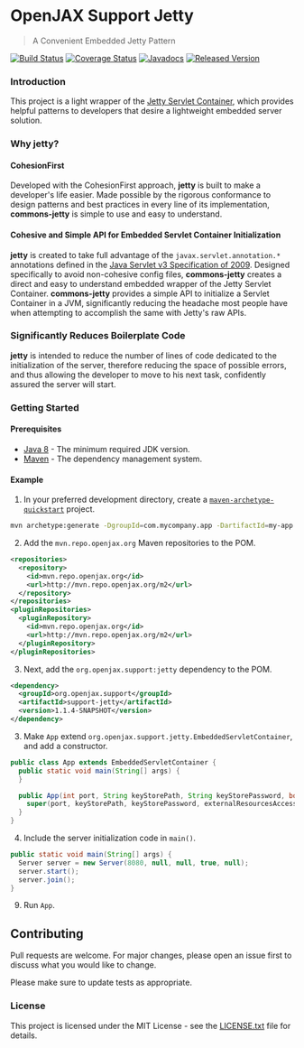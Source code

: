# OpenJAX Support Jetty

> A Convenient Embedded Jetty Pattern

[![Build Status](https://travis-ci.org/openjax/support-jetty.png)](https://travis-ci.org/openjax/support-jetty)
[![Coverage Status](https://coveralls.io/repos/github/openjax/support-jetty/badge.svg)](https://coveralls.io/github/openjax/support-jetty)
[![Javadocs](https://www.javadoc.io/badge/org.openjax.support/jetty.svg)](https://www.javadoc.io/doc/org.openjax.support/jetty)
[![Released Version](https://img.shields.io/maven-central/v/org.openjax.support/jetty.svg)](https://mvnrepository.com/artifact/org.openjax.support/jetty)

### Introduction

This project is a light wrapper of the [Jetty Servlet Container][jetty], which provides helpful patterns to developers that desire a lightweight embedded server solution.

### Why **jetty**?

#### CohesionFirst

Developed with the CohesionFirst approach, **jetty** is built to make a developer's life easier. Made possible by the rigorous conformance to design patterns and best practices in every line of its implementation, **commons-jetty** is simple to use and easy to understand.

#### Cohesive and Simple API for Embedded Servlet Container Initialization

**jetty** is created to take full advantage of the `javax.servlet.annotation.*` annotations defined in the [Java Servlet v3 Specification of 2009][servlet-v3-spec]. Designed specifically to avoid non-cohesive config files, **commons-jetty** creates a direct and easy to understand embedded wrapper of the Jetty Servlet Container. **commons-jetty** provides a simple API to initialize a Servlet Container in a JVM, significantly reducing the headache most people have when attempting to accomplish the same with Jetty's raw APIs.

### Significantly Reduces Boilerplate Code

**jetty** is intended to reduce the number of lines of code dedicated to the initialization of the server, therefore reducing the space of possible errors, and thus allowing the developer to move to his next task, confidently assured the server will start.

### Getting Started

#### Prerequisites

* [Java 8][jdk8-download] - The minimum required JDK version.
* [Maven][maven] - The dependency management system.

#### Example

1. In your preferred development directory, create a [`maven-archetype-quickstart`][maven-archetype-quickstart] project.

  ```bash
  mvn archetype:generate -DgroupId=com.mycompany.app -DartifactId=my-app -DarchetypeArtifactId=maven-archetype-quickstart -DinteractiveMode=false
  ```

2. Add the `mvn.repo.openjax.org` Maven repositories to the POM.

  ```xml
  <repositories>
    <repository>
      <id>mvn.repo.openjax.org</id>
      <url>http://mvn.repo.openjax.org/m2</url>
    </repository>
  </repositories>
  <pluginRepositories>
    <pluginRepository>
      <id>mvn.repo.openjax.org</id>
      <url>http://mvn.repo.openjax.org/m2</url>
    </pluginRepository>
  </pluginRepositories>
  ```

3. Next, add the `org.openjax.support:jetty` dependency to the POM.

  ```xml
  <dependency>
    <groupId>org.openjax.support</groupId>
    <artifactId>support-jetty</artifactId>
    <version>1.1.4-SNAPSHOT</version>
  </dependency>
  ```

3. Make `App` extend `org.openjax.support.jetty.EmbeddedServletContainer`, and add a constructor.

  ```java
  public class App extends EmbeddedServletContainer {
    public static void main(String[] args) {
    }

    public App(int port, String keyStorePath, String keyStorePassword, boolean externalResourcesAccess, Realm realm, Class<? extends HttpServlet> ... servletClasses) {
      super(port, keyStorePath, keyStorePassword, externalResourcesAccess, realm, servletClasses);
    }
  }
  ```

4. Include the server initialization code in `main()`.

  ```java
  public static void main(String[] args) {
    Server server = new Server(8080, null, null, true, null);
    server.start();
    server.join();
  }
  ```

9. Run `App`.

## Contributing

Pull requests are welcome. For major changes, please open an issue first to discuss what you would like to change.

Please make sure to update tests as appropriate.

### License

This project is licensed under the MIT License - see the [LICENSE.txt](LICENSE.txt) file for details.

[jdk8-download]: http://www.oracle.com/technetwork/java/javase/downloads/jdk8-downloads-2133151.html
[jetty]: http://www.eclipse.org/jetty/
[maven-archetype-quickstart]: http://maven.apache.org/archetypes/maven-archetype-quickstart/
[maven]: https://maven.apache.org/
[servlet-v3-spec]: http://download.oracle.com/otn-pub/jcp/servlet-3.0-fr-eval-oth-JSpec/servlet-3_0-final-spec.pdf